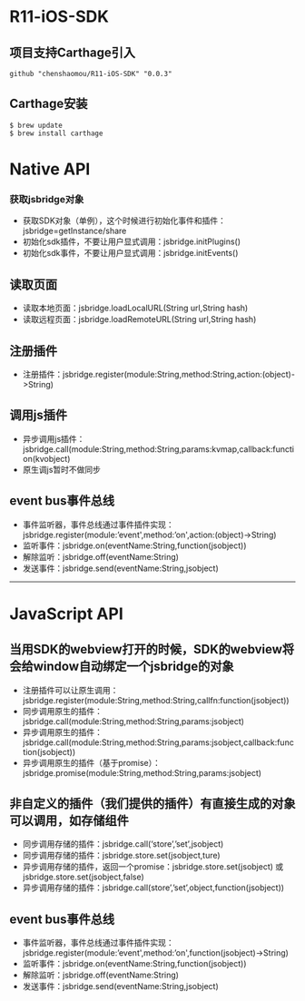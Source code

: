 # R11-iOS-SDK

## 项目支持Carthage引入
```SHELL
github "chenshaomou/R11-iOS-SDK" "0.0.3"
```

## Carthage安装
```SHELL
$ brew update
$ brew install carthage
```
# Native API
### 获取jsbridge对象
+ 获取SDK对象（单例），这个时候进行初始化事件和插件：jsbridge=getInstance/share
+ 初始化sdk插件，不要让用户显式调用：jsbridge.initPlugins()
+ 初始化sdk事件，不要让用户显式调用：jsbridge.initEvents()

## 读取页面
+ 读取本地页面：jsbridge.loadLocalURL(String url,String hash)
+ 读取远程页面：jsbridge.loadRemoteURL(String url,String hash)

## 注册插件
+ 注册插件：jsbridge.register(module:String,method:String,action:(object)->String)

## 调用js插件
- 异步调用js插件：jsbridge.call(module:String,method:String,params:kvmap,callback:function(kvobject)
- 原生调js暂时不做同步

## event bus事件总线
- 事件监听器，事件总线通过事件插件实现：jsbridge.register(module:’event',method:’on',action:(object)->String)
- 监听事件：jsbridge.on(eventName:String,function(jsobject))
- 解除监听：jsbridge.off(eventName:String)
- 发送事件：jsbridge.send(eventName:String,jsobject)

***

# JavaScript API
## 当用SDK的webview打开的时候，SDK的webview将会给window自动绑定一个jsbridge的对象
+ 注册插件可以让原生调用：jsbridge.register(module:String,method:String,callfn:function(jsobject))
+ 同步调用原生的插件：jsbridge.call(module:String,method:String,params:jsobject)
+ 异步调用原生的插件：jsbridge.call(module:String,method:String,params:jsobject,callback:function(jsobject))
+ 异步调用原生的插件（基于promise）：jsbridge.promise(module:String,method:String,params:jsobject)

## 非自定义的插件（我们提供的插件）有直接生成的对象可以调用，如存储组件
- 同步调用存储的插件：jsbridge.call(‘store’,’set’,jsobject)
- 同步调用存储的插件：jsbridge.store.set(jsobject,ture)
- 异步调用存储的插件，返回一个promise：jsbridge.store.set(jsobject) 或 jsbridge.store.set(jsobject,false)
- 异步调用存储的插件：jsbridge.call(store’,’set’,object,function(jsobject))

## event bus事件总线
- 事件监听器，事件总线通过事件插件实现：jsbridge.register(module:’event',method:’on',function(jsobject)->String)
- 监听事件：jsbridge.on(eventName:String,function(jsobject))
- 解除监听：jsbridge.off(eventName:String)
- 发送事件：jsbridge.send(eventName:String,jsobject)


